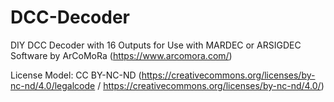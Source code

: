 # DCC-Decoder
DIY DCC Decoder with 16 Outputs for Use with MARDEC or ARSIGDEC Software by ArCoMoRa (https://www.arcomora.com/)

License Model: CC BY-NC-ND (https://creativecommons.org/licenses/by-nc-nd/4.0/legalcode / https://creativecommons.org/licenses/by-nc-nd/4.0/) 

